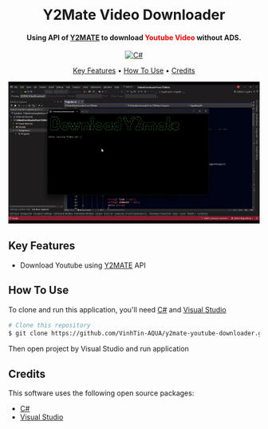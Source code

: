 <h1 align="center">
    <br>
        Y2Mate Video Downloader
    <br>
</h1>

<h4 align="center">Using API of 
    <a href="https://y2mate.lol/en159/" target="_blank">Y2MATE</a> to download <span style="color: red;">Youtube Video</span> without ADS.
</h4>

<p align="center">
    <a href="https://learn.microsoft.com/en-us/dotnet/csharp/">
        <img src="https://img.shields.io/badge/C%23-00599C?style=flat&logo=c-sharp&logoColor=white" alt="C#">
    </a>
</p>

<p align="center">
    <a href="#key-features">Key Features</a> •
    <a href="#how-to-use">How To Use</a> •
    <a href="#related">Credits</a>
</p>

![screenshot](Images/demo.gif)

## Key Features

-   Download Youtube using <a href="https://y2mate.lol/en159/" target="_blank">Y2MATE</a> API

## How To Use

To clone and run this application, you'll need [C#](https://learn.microsoft.com/en-us/dotnet/csharp/) and [Visual Studio](https://visualstudio.microsoft.com/)

```bash
# Clone this repository
$ git clone https://github.com/VinhTin-AQUA/y2mate-youtube-downloader.git
```

Then open project by Visual Studio and run application

## Credits

This software uses the following open source packages:

-   [C#](https://learn.microsoft.com/en-us/dotnet/csharp/)
-   [Visual Studio](https://visualstudio.microsoft.com/)

